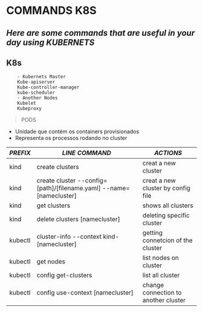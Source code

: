 # COMMANDS K8S

## *Here are some commands that are useful in your day using KUBERNETS*

## K8s
        - Kubernets Master
        Kube-apiserver
        Kube-controller-manager
        kube-scheduler
        - Another Nodes
        Kubelet
        Kubeproxy

> PODS
* Unidade que contém os containers provisionados
* Representa os processos rodando no cluster


_PREFIX_ | _LINE COMMAND_ | _ACTIONS_
------------ | ------------- | -------------
kind | create clusters | creat a new cluster
kind | create cluster --config=[path]/[filename.yaml] --name=[namecluster]| creat a new cluster by config file
kind | get clusters | shows all clusters
kind | delete clusters [namecluster] | deleting specific cluster
kubectl | cluster-info --context kind-[namecluster] | getting connetcion of the cluster
kubectl | get nodes | list nodes on cluster 
kubectl | config get-clusters | list all cluster 
kubectl | config use-context [namecluster] | change connection to another cluster 
